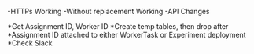 -HTTPs Working
-Without replacement Working
-API Changes

*Get Assignment ID, Worker ID
*Create temp tables, then drop after
*Assignment ID attached to either WorkerTask or Experiment deployment
*Check Slack 
